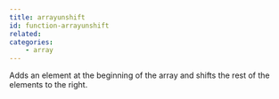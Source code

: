 ```yaml
---
title: arrayunshift
id: function-arrayunshift
related:
categories:
    - array
---
```


Adds an element at the beginning of the array and shifts the rest of the elements to the right.